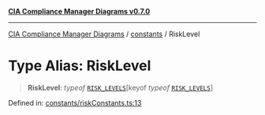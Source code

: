 [**CIA Compliance Manager Diagrams v0.7.0**](../../README.md)

***

[CIA Compliance Manager Diagrams](../../modules.md) / [constants](../README.md) / RiskLevel

# Type Alias: RiskLevel

> **RiskLevel**: *typeof* [`RISK_LEVELS`](../namespaces/AppConstants/variables/RISK_LEVELS.md)\[keyof *typeof* [`RISK_LEVELS`](../namespaces/AppConstants/variables/RISK_LEVELS.md)\]

Defined in: [constants/riskConstants.ts:13](https://github.com/Hack23/cia-compliance-manager/blob/959ad507202d1cb78ada77cec76006b099ceca7d/src/constants/riskConstants.ts#L13)
